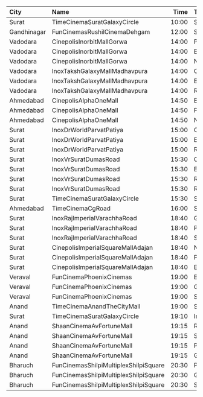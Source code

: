 | City        | Name                                  |  Time | Type          | Price | Capacity | Booked |
| :---------- | :------------------------------------ | ----: | :------------ | ----: | -------: | -----: |
| Surat       | TimeCinemaSuratGalaxyCircle           | 10:00 | Standard130   |  130₹ |       96 |      0 |
| Gandhinagar | FunCinemasRushilCinemaDehgam          | 12:00 | Silver        |   60₹ |      100 |      0 |
| Vadodara    | CinepolisInorbitMallGorwa             | 14:00 | Premium       |  100₹ |       27 |      2 |
| Vadodara    | CinepolisInorbitMallGorwa             | 14:00 | Executive     |  100₹ |      113 |      4 |
| Vadodara    | CinepolisInorbitMallGorwa             | 14:00 | Normal        |  100₹ |       26 |      0 |
| Vadodara    | InoxTakshGalaxyMallMadhavpura         | 14:00 | Club          |  112₹ |       36 |      0 |
| Vadodara    | InoxTakshGalaxyMallMadhavpura         | 14:00 | Executive     |  112₹ |       27 |      0 |
| Vadodara    | InoxTakshGalaxyMallMadhavpura         | 14:00 | Royal         |  112₹ |       77 |      0 |
| Ahmedabad   | CinepolisAlphaOneMall                 | 14:50 | Executive     |  140₹ |       61 |      0 |
| Ahmedabad   | CinepolisAlphaOneMall                 | 14:50 | Premium       |  160₹ |       38 |      3 |
| Ahmedabad   | CinepolisAlphaOneMall                 | 14:50 | Normal        |  130₹ |       29 |      0 |
| Surat       | InoxDrWorldParvatPatiya               | 15:00 | Club          |   90₹ |       55 |      0 |
| Surat       | InoxDrWorldParvatPatiya               | 15:00 | Executive     |   90₹ |       11 |      0 |
| Surat       | InoxDrWorldParvatPatiya               | 15:00 | Royal         |   90₹ |       22 |      0 |
| Surat       | InoxVrSuratDumasRoad                  | 15:30 | Club          |   90₹ |      122 |      0 |
| Surat       | InoxVrSuratDumasRoad                  | 15:30 | Executive     |   90₹ |       34 |      0 |
| Surat       | InoxVrSuratDumasRoad                  | 15:30 | Royal         |   90₹ |       48 |      0 |
| Surat       | InoxVrSuratDumasRoad                  | 15:30 | RoyalRecliner |  230₹ |        8 |      0 |
| Surat       | TimeCinemaSuratGalaxyCircle           | 15:30 | Sofa250       |  250₹ |       34 |      0 |
| Ahmedabad   | TimeCinemaCgRoad                      | 16:00 | Standard220   |  220₹ |      108 |      8 |
| Surat       | InoxRajImperialVarachhaRoad           | 18:40 | Gold          |  100₹ |      112 |      0 |
| Surat       | InoxRajImperialVarachhaRoad           | 18:40 | Platinum      |  100₹ |       42 |      0 |
| Surat       | InoxRajImperialVarachhaRoad           | 18:40 | Silver        |  100₹ |       30 |      0 |
| Surat       | CinepolisImperialSquareMallAdajan     | 18:40 | Normal        |  100₹ |       22 |      0 |
| Surat       | CinepolisImperialSquareMallAdajan     | 18:40 | Premium       |  100₹ |       31 |      3 |
| Surat       | CinepolisImperialSquareMallAdajan     | 18:40 | Executive     |  100₹ |       81 |      0 |
| Veraval     | FunCinemaPhoenixCinemas               | 19:00 | Executive     |  100₹ |       15 |      0 |
| Veraval     | FunCinemaPhoenixCinemas               | 19:00 | Gold          |  100₹ |       83 |      0 |
| Veraval     | FunCinemaPhoenixCinemas               | 19:00 | Silver        |  100₹ |       22 |      0 |
| Anand       | TimeCinemaAnandTheCityMall            | 19:00 | Standard100   |  100₹ |      127 |     27 |
| Surat       | TimeCinemaSuratGalaxyCircle           | 19:10 | Infinity400   |  400₹ |       22 |      0 |
| Anand       | ShaanCinemaAvFortuneMall              | 19:15 | Recliner      |  300₹ |      100 |      0 |
| Anand       | ShaanCinemaAvFortuneMall              | 19:15 | Sofa          |  250₹ |      100 |      0 |
| Anand       | ShaanCinemaAvFortuneMall              | 19:15 | Platinum      |   90₹ |      100 |      0 |
| Anand       | ShaanCinemaAvFortuneMall              | 19:15 | Gold          |   90₹ |      100 |      0 |
| Bharuch     | FunCinemasShilpiMultiplexShilpiSquare | 20:30 | Platinum      |  150₹ |      138 |     73 |
| Bharuch     | FunCinemasShilpiMultiplexShilpiSquare | 20:30 | Gold          |  100₹ |      138 |     73 |
| Bharuch     | FunCinemasShilpiMultiplexShilpiSquare | 20:30 | Silver        |  100₹ |      138 |     73 |